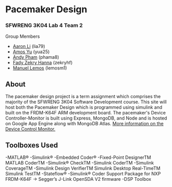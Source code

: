 # Pacemaker Design

### SFWRENG 3K04 Lab 4 Team 2
Group Members
- [Aaron Li](https://github.com/aaronhsli) (lia79)
- [Amos Yu](https://github.com/amosyu2000) (yua25)
- [Andy Pham](https://github.com/aonday) (phama8)
- [Fady Zekry Hanna](https://github.com/fzhanna) (zekryhf)
- [Manuel Lemos](https://github.com/MannyLemos) (lemosm1)

## About
The pacemaker design project is a term assignment which comprises the majority of the SFWRENG 3K04 Software Development course. This site will host both the Pacemaker Design  which is programmed using simulink and built on the FRDM-K64F ARM  development board.  The pacemaker's Device Controller-Monitor is built using Express, MongoDB, and Node and is hosted on Google App Engine along with MongoDB Atlas.
[More information on the Device  Control Monitor.](https://github.com/amosyu2000/pacemaker-api)

## Toolboxes Used
-MATLAB®
-Simulink®
-Embedded Coder®
-Fixed-Point DesignerTM MATLAB CoderTM
-Simulink® CheckTM
-Simulink CoderTM
-Simulink CoverageTM
-Simulink Design VerifierTM Simulink Desktop Real-TimeTM Simulink TestTM
-Stateflow®
-Simulink® Coder Support Package for NXP FRDM-K64F -> Segger’s J-Link OpenSDA V2 firmware
-DSP Toolbox
